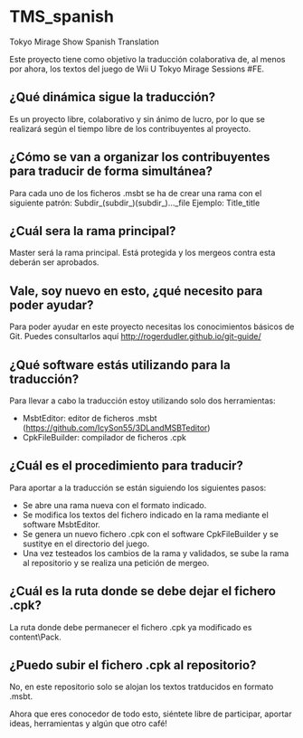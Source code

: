 # TMS_spanish
Tokyo Mirage Show Spanish Translation

Este proyecto tiene como objetivo la traducción colaborativa de, al menos por ahora, los textos del juego de Wii U Tokyo Mirage Sessions #FE.

## ¿Qué dinámica sigue la traducción?
Es un proyecto libre, colaborativo y sin ánimo de lucro, por lo que se realizará según el tiempo libre de los contribuyentes al proyecto.

## ¿Cómo se van a organizar los contribuyentes para traducir de forma simultánea?
Para cada uno de los ficheros .msbt se ha de crear una rama con el siguiente patrón:
  Subdir_(subdir_)(subdir_)..._file
  Ejemplo: Title_title
  
## ¿Cuál sera la rama principal?
Master será la rama principal. Está protegida y los mergeos contra esta deberán ser aprobados.

## Vale, soy nuevo en esto, ¿qué necesito para poder ayudar?
Para poder ayudar en este proyecto necesitas los conocimientos básicos de Git. Puedes consultarlos aquí http://rogerdudler.github.io/git-guide/

## ¿Qué software estás utilizando para la traducción?
Para llevar a cabo la traducción estoy utilizando solo dos herramientas:
  - MsbtEditor: editor de ficheros .msbt (https://github.com/IcySon55/3DLandMSBTeditor)
  - CpkFileBuilder: compilador de ficheros .cpk
  
## ¿Cuál es el procedimiento para traducir?
Para aportar a la traducción se están siguiendo los siguientes pasos:
  - Se abre una rama nueva con el formato indicado.
  - Se modifica los textos del fichero indicado en la rama mediante el software MsbtEditor.
  - Se genera un nuevo fichero .cpk con el software CpkFileBuilder y se sustitye en el directorio del juego.
  - Una vez testeados los cambios de la rama y validados, se sube la rama al repositorio y se realiza una petición de mergeo.
  
## ¿Cuál es la ruta donde se debe dejar el fichero .cpk?
La ruta donde debe permanecer el fichero .cpk ya modificado es content\Pack.

## ¿Puedo subir el fichero .cpk al repositorio?
No, en este repositorio solo se alojan los textos tratducidos en formato .msbt.



Ahora que eres conocedor de todo esto, siéntete libre de participar, aportar ideas, herramientas y algún que otro café!
